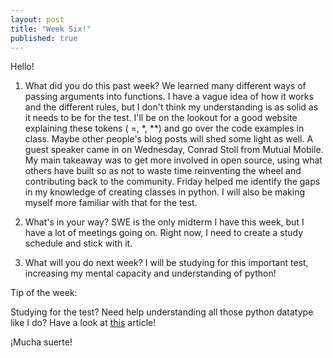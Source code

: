 ```yaml
---
layout: post
title: "Week Six!"
published: true
---
```

Hello!

1. What did you do this past week?
	We learned many different ways of passing arguments into functions. I have a vague idea of how it works and the different rules, but I don't think my understanding is as solid as it needs to be for the test. I'll be on the lookout for a good website explaining these tokens ( =, *, **) and go over the code examples in class. Maybe other people's blog posts will shed some light as well. A guest speaker came in on Wednesday, Conrad Stoll from Mutual Mobile. My main takeaway was to get more involved in open source, using what others have built so as not to waste time reinventing the wheel and contributing back to the community. Friday helped me identify the gaps in my knowledge of creating classes in python. I will also be making myself more familiar with that for the test.
	

2. What's in your way?
	SWE is the only midterm I have this week, but I have a lot of meetings going on. Right now, I need to create a study schedule and stick with it. 

3. What will you do next week?
	I will be studying for this important test, increasing my mental capacity and understanding of python!
	

Tip of the week: 

Studying for the test? Need help understanding all those python datatype like I do? Have a look at [this](http://www.diveintopython3.net/native-datatypes.html) article!

¡Mucha suerte!
